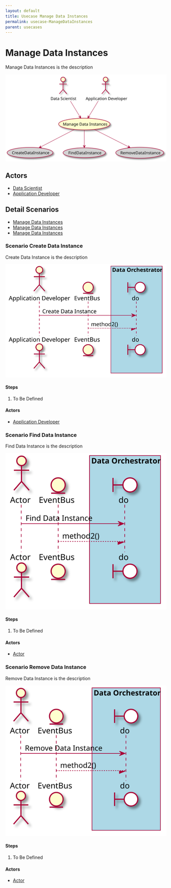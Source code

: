 ```yaml
---
layout: default
title: Usecase Manage Data Instances
permalink: usecase-ManageDataInstances
parent: usecases
---
```


# Manage Data Instances

Manage Data Instances is the description

![Activities Diagram](./activities.svg)

## Actors

* [Data Scientist](actor-datascientist)
* [Application Developer](actor-applicationdeveloper)


## Detail Scenarios

* [Manage Data Instances](#scenario-CreateDataInstance)
* [Manage Data Instances](#scenario-FindDataInstance)
* [Manage Data Instances](#scenario-RemoveDataInstance)

  
### Scenario Create Data Instance

Create Data Instance is the description

![Scenario nameNoSpaces](./CreateDataInstance.svg)

#### Steps

1. To Be Defined


#### Actors

* [Application Developer](actor-applicationdeveloper)


### Scenario Find Data Instance

Find Data Instance is the description

![Scenario nameNoSpaces](./FindDataInstance.svg)

#### Steps

1. To Be Defined


#### Actors

* [Actor](actor-actor)


### Scenario Remove Data Instance

Remove Data Instance is the description

![Scenario nameNoSpaces](./RemoveDataInstance.svg)

#### Steps

1. To Be Defined


#### Actors

* [Actor](actor-actor)



